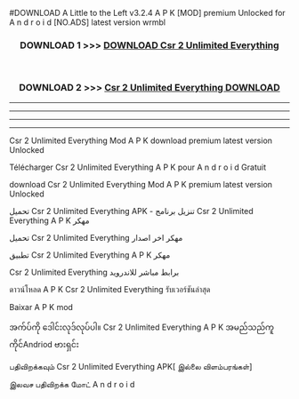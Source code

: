 #DOWNLOAD A Little to the Left v3.2.4 A P K [MOD] premium Unlocked for A n d r o i d [NO.ADS] latest version wrmbl 



<div align="center">

<h3>DOWNLOAD 1 >>> <a href="https://downloadmod1.web.app/?judul=Csr 2 Unlimited Everything ">DOWNLOAD Csr 2 Unlimited Everything </a></h3><br>

<h3>DOWNLOAD 2 >>> <a href="https://downloadmod1.web.app/?judul=Csr 2 Unlimited Everything ">Csr 2 Unlimited Everything  DOWNLOAD </a></h3>

</div>


----------------------------------------------------------

----------------------------------------------------------

----------------------------------------------------------

----------------------------------------------------------


Csr 2 Unlimited Everything  Mod A P K download premium latest version Unlocked

Télécharger Csr 2 Unlimited Everything  A P K pour A n d r o i d Gratuit

download Csr 2 Unlimited Everything  Mod A P K premium latest version Unlocked

تحميل Csr 2 Unlimited Everything  APK - تنزيل برنامج Csr 2 Unlimited Everything  A P K مهكر

تحميل Csr 2 Unlimited Everything  مهكر اخر اصدار

تطبيق Csr 2 Unlimited Everything  A P K مهكر

Csr 2 Unlimited Everything  برابط مباشر للاندرويد

ดาวน์โหลด A P K Csr 2 Unlimited Everything  รับเวอร์ชันล่าสุด

Baixar A P K mod

အက်ပ်ကို ဒေါင်းလုဒ်လုပ်ပါ။ Csr 2 Unlimited Everything  A P K အမည်သည်ကူကိုင်Andriod ဗားရှင်း

பதிவிறக்கவும் Csr 2 Unlimited Everything  APK[ இல்லை விளம்பரங்கள்] 
 
இலவச பதிவிறக்க மோட் A n d r o i d




